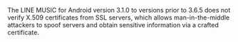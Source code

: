 The LINE MUSIC for Android version 3.1.0 to versions prior to 3.6.5 does not verify X.509 certificates from SSL servers, which allows man-in-the-middle attackers to spoof servers and obtain sensitive information via a crafted certificate.